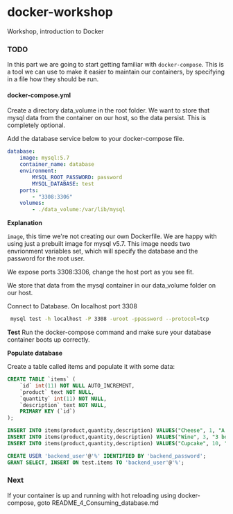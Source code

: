 # docker-workshop
Workshop, introduction to Docker

### TODO
In this part we are going to start getting familiar with `docker-compose`. This is a tool we can use to make it easier to maintain our containers, by specifying in a file how they should be run. 

#### docker-compose.yml
Create a directory data_volume in the root folder. We want to store that mysql data from the container on our host, so the data persist. This is completely optional. 

Add the database service below to your docker-compose file. 
```yaml
database:
    image: mysql:5.7
    container_name: database
    environment:
        MYSQL_ROOT_PASSWORD: password
        MYSQL_DATABASE: test
    ports:
        - "3308:3306"
    volumes:
        - ./data_volume:/var/lib/mysql
```

**Explanation**

`image`, this time we're not creating our own Dockerfile. We are happy with using just a prebuilt image for mysql v5.7. This image needs two envrionment variables set, which will specify the database and the password for the root user.

We expose ports 3308:3306, change the host port as you see fit. 

We store that data from the mysql container in our data_volume folder on our host.

Connect to Database. On localhost port 3308
```bash
 mysql test -h localhost -P 3308 -uroot -ppassword --protocol=tcp
```

**Test**
Run the docker-compose command and make sure your database container boots up correctly.

**Populate database**

Create a table called items and populate it with some data:

```sql
CREATE TABLE `items` (
    `id` int(11) NOT NULL AUTO_INCREMENT,
    `product` text NOT NULL,
    `quantity` int(11) NOT NULL,
    `description` text NOT NULL,
    PRIMARY KEY (`id`)
);

INSERT INTO items(product,quantity,description) VALUES("Cheese", 1, "A tasty cheese");
INSERT INTO items(product,quantity,description) VALUES("Wine", 3, "3 bottles of wine");
INSERT INTO items(product,quantity,description) VALUES("Cupcake", 10, "Deliciouse cupcakes");

CREATE USER 'backend_user'@'%' IDENTIFIED BY 'backend_password';
GRANT SELECT, INSERT ON test.items TO 'backend_user'@'%';

```

### Next

If your container is up and running with hot reloading using docker-compose, goto README_4_Consuming_database.md